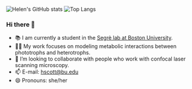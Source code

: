 
![Helen's GitHub stats](https://github-readme-stats.vercel.app/api?username=hgscott&show_icons=true&theme=vue)
![Top Langs](https://github-readme-stats.vercel.app/api/top-langs/?username=hgscott&hide=html)

### Hi there 👋
- 📚 I am currently a student in the [Segrè lab at Boston University](https://www.bu.edu/segrelab/).
- 👩‍💻 My work focuses on modeling metabolic interactions between phototrophs and heterotrophs.
- 🔬 I’m looking to collaborate with people who work with confocal laser scanning microscopy.
- 📫 E-mail: hscott@bu.edu
- 😄 Pronouns: she/her
